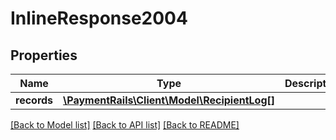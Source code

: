 # InlineResponse2004

## Properties
Name | Type | Description | Notes
------------ | ------------- | ------------- | -------------
**records** | [**\PaymentRails\Client\Model\RecipientLog[]**](RecipientLog.md) |  | [optional] 

[[Back to Model list]](../README.md#documentation-for-models) [[Back to API list]](../README.md#documentation-for-api-endpoints) [[Back to README]](../README.md)


